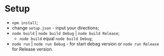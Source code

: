 # Setup

- `npm install`;
- change `setup.json` - input your directions;
- `node build` | `node build Debug` | `node build Release`;
    - `node build` equal `node build Debug`;
- `node run` | `node run Debug` - for start debag version or `node run Release` for Release version.